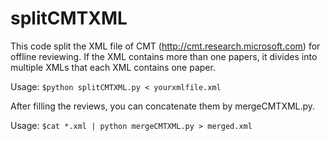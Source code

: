 # splitCMTXML

This code split the XML file of CMT (http://cmt.research.microsoft.com) for offline reviewing. If the XML contains more than one papers, it divides into multiple XMLs that each XML contains one paper.

Usage: `$python splitCMTXML.py < yourxmlfile.xml`

After filling the reviews, you can concatenate them by mergeCMTXML.py.

Usage: `$cat *.xml | python mergeCMTXML.py > merged.xml`
